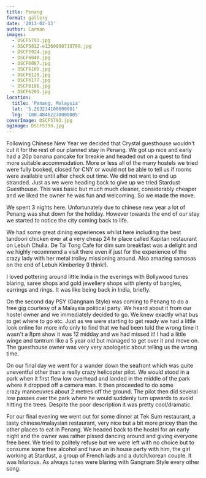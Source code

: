```yaml
---
title: Penang
format: gallery
date: '2013-02-13'
author: Carman
images:
  - DSCF5793.jpg
  - DSCF5812-e1360990719780.jpg
  - DSCF5924.jpg
  - DSCF6048.jpg
  - DSCF6067.jpg
  - DSCF6100.jpg
  - DSCF6128.jpg
  - DSCF6177.jpg
  - DSCF6180.jpg
  - DSCF6201.jpg
location:
  title: 'Penang, Malaysia'
  lat: '5.263234100000001'
  lng: '100.48462270000005'
coverImage: DSCF5793.jpg
ogImage: DSCF5793.jpg
---
```

Following Chinese New Year we decided that Crystal guesthouse wouldn't cut it for the rest of our planned stay in Penang. We got up nice and early had a 20p banana pancake for breakie and headed out on a quest to find more suitable accommodation. More or less all of the many hostels we tried were fully booked, closed for CNY or would not be able to tell us if rooms were available until after check out time. We did not want to end up stranded. Just as we were heading back to give up we tried Stardust Guesthouse. This was basic but much much cleaner, considerably cheaper and we liked the owner he was fun and welcoming. So we made the move.

We spent 3 nights here. Unfortunately due to chinese new year a lot of Penang was shut down for the holiday. However towards the end of our stay we started to notice the city coming back to life.

We had some great dining experiences whilst here including the best tandoori chicken ever at a very cheap 24 hr place called Kapitan restaurant on Lebuh Chulia. De Tai Tong Cafe for dim sum breakfast was a delight and we highly recommend a visit there even if just for the experience of the crazy lady with her metal trolley missioning around. Also amazing samosas on the end of Lebuh Kimberley (I think!).

I loved pottering around little India in the evenings with Bollywood tunes blaring, saree shops and gold jewellery shops with plenty of bangles, earrings and rings. It was like being back in India, briefly.

On the second day PSY (Gangnam Style) was coming to Penang to do a free gig courtesy of a Malaysia political party. We heard about it from our hostel owner and we immediately decided to go. We knew exactly what bus to get where to go etc. Just as we were starting to get ready we had a little look online for more info only to find that we had been told the wrong time it wasn't a 8pm show it was 12 midday and we had missed it! I had a little winge and tantrum like a 5 year old but managed to get over it and move on. The guesthouse owner was very very apologetic about telling us the wrong time.

On our final day we went for a wander down the seafront which was quite uneventful other than a really crazy helicopter pilot. We would stood in a park when it first flew low overhead and landed in the middle of the park where it dropped off a camera man. It then proceeded to do some crazy manoeuvres about 2 metres off the ground. The pilot then did several low passes over the park where he would suddenly turn upwards to avoid hitting the trees. Despite the poor description it was pretty cool/dramatic.

For our final evening we went out for some dinner at Tek Sum restaurant, a tasty chinese/malaysian restaurant, very nice but a bit more pricey than the other places to eat in Penang. We headed back to the hostel for an early night and the owner was rather pissed dancing around and giving everyone free beer. We tried to politely refuse but we were left with no choice but to consume some free alcohol and have an in house party with him, the girl working at Stardust, a group of French lads and a dutch/korean couple. It was hilarious. As always tunes were blaring with Gangnam Style every other song.
